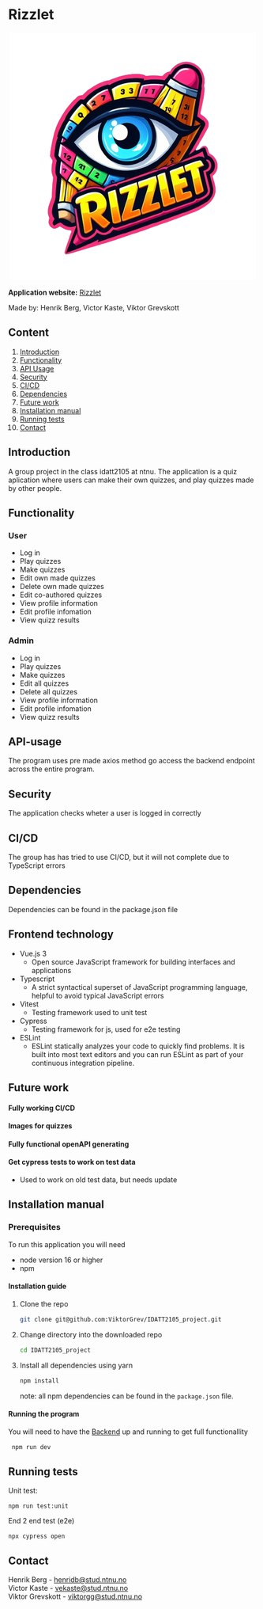 # Rizzlet

<p align="center">
  <img src="./src/assets/rizzletRpng.png" width="500">
</p>

**Application website:** [Rizzlet](rizzlet.no)

Made by: Henrik Berg, Victor Kaste, Viktor Grevskott


## Content

1. [Introduction](#introduction)
2. [Functionality](#functionality)
3. [API Usage](#api-usage)
4. [Security](#security)
5. [CI/CD](#cicd)
6. [Dependencies](#dependencies)
7. [Future work](#future-work)
8. [Installation manual](#installation-manual)
9. [Running tests](#running-tests)
10. [Contact](#contact)

## Introduction

A group project in the class idatt2105 at ntnu. The application is a quiz aplication where users can make their own quizzes, and play quizzes made by other people. 

## Functionality

### User

- Log in
- Play quizzes
- Make quizzes
- Edit own made quizzes
- Delete own made quizzes
- Edit co-authored quizzes
- View profile information
- Edit profile infomation
- View quizz results

### Admin

- Log in
- Play quizzes
- Make quizzes
- Edit all quizzes
- Delete all quizzes
- View profile information
- Edit profile infomation
- View quizz results

## API-usage
The program uses pre made axios method go access the backend endpoint across the entire program.

## Security
The application checks wheter a user is logged in correctly

## CI/CD
The group has has tried to use CI/CD, but it will not complete due to TypeScript errors

## Dependencies

Dependencies can be found in the package.json file

## Frontend technology

- Vue.js 3
  - Open source JavaScript framework for building interfaces and applications
- Typescript
  - A strict syntactical superset of JavaScript programming language, helpful to avoid typical JavaScript errors
- Vitest
  - Testing framework used to unit test
- Cypress
  - Testing framework for js, used for e2e testing
- ESLint
  - ESLint statically analyzes your code to quickly find problems. It is built into most text editors and you can run ESLint as part of your continuous integration pipeline.

## Future work

#### Fully working CI/CD

#### Images for quizzes

#### Fully functional openAPI generating

#### Get cypress tests to work on test data
- Used to work on old test data, but needs update



## Installation manual
### Prerequisites

To run this application you will need

- node version 16 or higher
- npm

#### Installation guide

1. Clone the repo
   ```sh
   git clone git@github.com:ViktorGrev/IDATT2105_project.git
   ```
2. Change directory into the downloaded repo
   ```sh
   cd IDATT2105_project
   ```
3. Install all dependencies using yarn

   ```sh
   npm install
   ```

   note: all npm dependencies can be found in the `package.json` file.

#### Running the program
You will need to have the [Backend](https://github.com/ViktorGrev/IDATT2105_backend) up and running to get full functionallity
  ```sh
   npm run dev
   ```

## Running tests

Unit test:

```
npm run test:unit
```

End 2 end test (e2e)
```
npx cypress open
```

## Contact

Henrik Berg - henridb@stud.ntnu.no \
Victor Kaste - vekaste@stud.ntnu.no \
Viktor Grevskott - viktorgg@stud.ntnu.no
